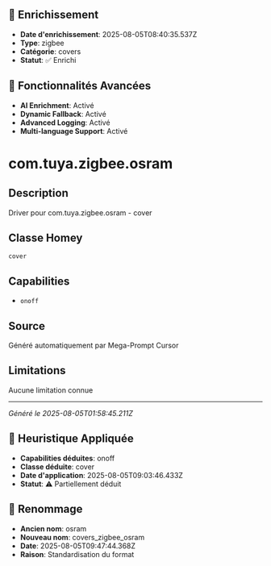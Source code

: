 
## 🔧 Enrichissement
- **Date d'enrichissement**: 2025-08-05T08:40:35.537Z
- **Type**: zigbee
- **Catégorie**: covers
- **Statut**: ✅ Enrichi

## 🚀 Fonctionnalités Avancées
- **AI Enrichment**: Activé
- **Dynamic Fallback**: Activé
- **Advanced Logging**: Activé
- **Multi-language Support**: Activé

# com.tuya.zigbee.osram

## Description
Driver pour com.tuya.zigbee.osram - cover

## Classe Homey
`cover`

## Capabilities
- `onoff`

## Source
Généré automatiquement par Mega-Prompt Cursor

## Limitations
Aucune limitation connue

---
*Généré le 2025-08-05T01:58:45.211Z*

## 🧠 Heuristique Appliquée
- **Capabilities déduites**: onoff
- **Classe déduite**: cover
- **Date d'application**: 2025-08-05T09:03:46.433Z
- **Statut**: ⚠️ Partiellement déduit

## 🔄 Renommage
- **Ancien nom**: osram
- **Nouveau nom**: covers_zigbee_osram
- **Date**: 2025-08-05T09:47:44.368Z
- **Raison**: Standardisation du format
